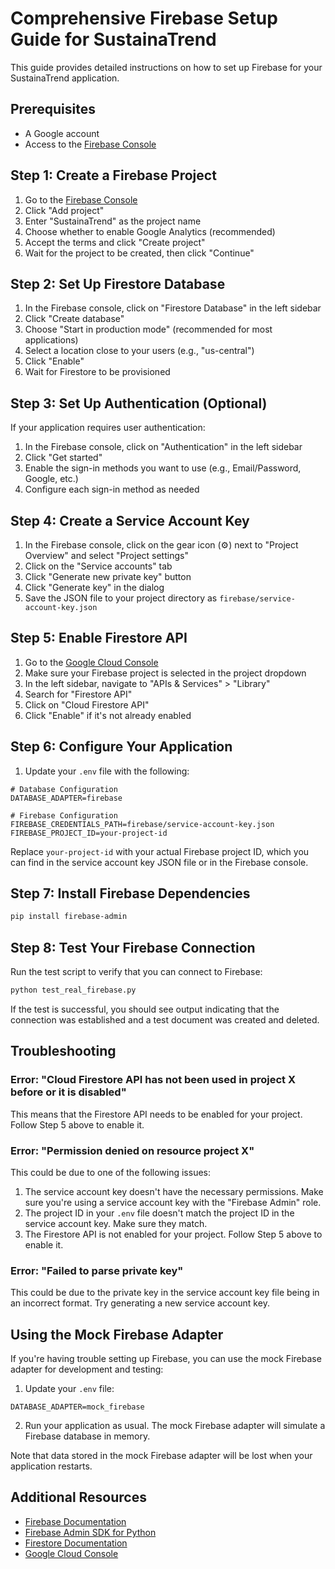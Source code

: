 # Comprehensive Firebase Setup Guide for SustainaTrend

This guide provides detailed instructions on how to set up Firebase for your SustainaTrend application.

## Prerequisites

- A Google account
- Access to the [Firebase Console](https://console.firebase.google.com/)

## Step 1: Create a Firebase Project

1. Go to the [Firebase Console](https://console.firebase.google.com/)
2. Click "Add project"
3. Enter "SustainaTrend" as the project name
4. Choose whether to enable Google Analytics (recommended)
5. Accept the terms and click "Create project"
6. Wait for the project to be created, then click "Continue"

## Step 2: Set Up Firestore Database

1. In the Firebase console, click on "Firestore Database" in the left sidebar
2. Click "Create database"
3. Choose "Start in production mode" (recommended for most applications)
4. Select a location close to your users (e.g., "us-central")
5. Click "Enable"
6. Wait for Firestore to be provisioned

## Step 3: Set Up Authentication (Optional)

If your application requires user authentication:

1. In the Firebase console, click on "Authentication" in the left sidebar
2. Click "Get started"
3. Enable the sign-in methods you want to use (e.g., Email/Password, Google, etc.)
4. Configure each sign-in method as needed

## Step 4: Create a Service Account Key

1. In the Firebase console, click on the gear icon (⚙️) next to "Project Overview" and select "Project settings"
2. Click on the "Service accounts" tab
3. Click "Generate new private key" button
4. Click "Generate key" in the dialog
5. Save the JSON file to your project directory as `firebase/service-account-key.json`

## Step 5: Enable Firestore API

1. Go to the [Google Cloud Console](https://console.cloud.google.com/)
2. Make sure your Firebase project is selected in the project dropdown
3. In the left sidebar, navigate to "APIs & Services" > "Library"
4. Search for "Firestore API"
5. Click on "Cloud Firestore API"
6. Click "Enable" if it's not already enabled

## Step 6: Configure Your Application

1. Update your `.env` file with the following:

```
# Database Configuration
DATABASE_ADAPTER=firebase

# Firebase Configuration
FIREBASE_CREDENTIALS_PATH=firebase/service-account-key.json
FIREBASE_PROJECT_ID=your-project-id
```

Replace `your-project-id` with your actual Firebase project ID, which you can find in the service account key JSON file or in the Firebase console.

## Step 7: Install Firebase Dependencies

```bash
pip install firebase-admin
```

## Step 8: Test Your Firebase Connection

Run the test script to verify that you can connect to Firebase:

```bash
python test_real_firebase.py
```

If the test is successful, you should see output indicating that the connection was established and a test document was created and deleted.

## Troubleshooting

### Error: "Cloud Firestore API has not been used in project X before or it is disabled"

This means that the Firestore API needs to be enabled for your project. Follow Step 5 above to enable it.

### Error: "Permission denied on resource project X"

This could be due to one of the following issues:

1. The service account key doesn't have the necessary permissions. Make sure you're using a service account key with the "Firebase Admin" role.
2. The project ID in your `.env` file doesn't match the project ID in the service account key. Make sure they match.
3. The Firestore API is not enabled for your project. Follow Step 5 above to enable it.

### Error: "Failed to parse private key"

This could be due to the private key in the service account key file being in an incorrect format. Try generating a new service account key.

## Using the Mock Firebase Adapter

If you're having trouble setting up Firebase, you can use the mock Firebase adapter for development and testing:

1. Update your `.env` file:

```
DATABASE_ADAPTER=mock_firebase
```

2. Run your application as usual. The mock Firebase adapter will simulate a Firebase database in memory.

Note that data stored in the mock Firebase adapter will be lost when your application restarts.

## Additional Resources

- [Firebase Documentation](https://firebase.google.com/docs)
- [Firebase Admin SDK for Python](https://firebase.google.com/docs/admin/setup#python)
- [Firestore Documentation](https://firebase.google.com/docs/firestore)
- [Google Cloud Console](https://console.cloud.google.com/)
